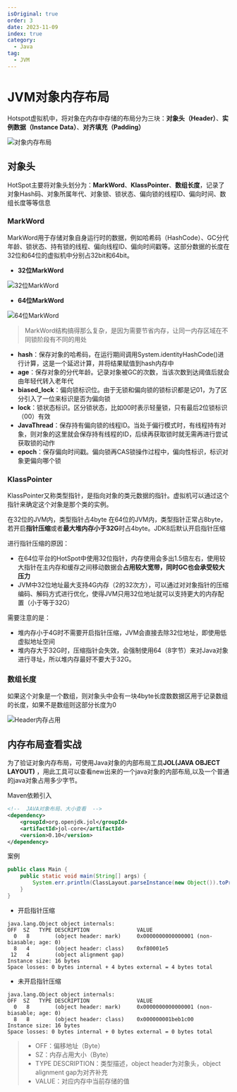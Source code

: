 ```yaml
---
isOriginal: true
order: 3
date: 2023-11-09
index: true
category:
  - Java
tag:
  - JVM
---
```


# JVM对象内存布局

Hotspot虚拟机中，将对象在内存中存储的布局分为三块：**对象头（Header）**、**实例数据（Instance Data）**、**对齐填充（Padding）**

<!-- more -->

![对象内存布局](https://qiniu.yanggl.cn/image/2311091006_1.png)

## 对象头

HotSpot主要将对象头划分为：**MarkWord**、**KlassPointer**、**数组长度**，记录了对象Hash码、对象所属年代、对象锁、锁状态、偏向锁的线程ID、偏向时间、数组长度等等信息

### MarkWord

MarkWord用于存储对象自身运行时的数据，例如哈希码（HashCode）、GC分代年龄、锁状态、持有锁的线程、偏向线程ID、偏向时间戳等。这部分数据的长度在32位和64位的虚拟机中分别占32bit和64bit。

- **32位MarkWord**

![32位MarkWord](https://qiniu.yanggl.cn/image/2311091006_2.png)

- **64位MarkWord**

![64位MarkWord](https://qiniu.yanggl.cn/image/2311091006_3.png)

> MarkWord结构搞得那么复杂，是因为需要节省内存，让同一内存区域在不同锁阶段有不同的用处

- **hash**：保存对象的哈希码，在运行期间调用System.identityHashCode()进行计算，这是一个延迟计算，并将结果赋值到hash内存中
- **age**：保存对象的分代年龄。记录对象被GC的次数，当该次数到达阈值后就会由年轻代转入老年代
- **biased_lock**：偏向锁标识位。由于无锁和偏向锁的锁标识都是记01，为了区分引入了一位来标识是否为偏向锁
- **lock**：锁状态标识。区分锁状态，比如00时表示轻量锁，只有最后2位锁标识（00）有效
- **JavaThread**：保存持有偏向锁的线程ID。当处于偏行模式时，有线程持有对象，则对象的这里就会保存持有线程的ID，后续再获取锁时就无需再进行尝试获取锁的动作
- **epoch**：保存偏向时间戳。偏向锁再CAS锁操作过程中，偏向性标识，标识对象更偏向哪个锁

### KlassPointer

KlassPointer又称类型指针，是指向对象的类元数据的指针。虚拟机可以通过这个指针来确定这个对象是那个类的实例。

在32位的JVM内，类型指针占4byte
在64位的JVM内，类型指针正常占8byte，若开启**指针压缩**或者**最大堆内存小于32G**时占4byte。JDK8后默认开启指针压缩

进行指针压缩的原因：

- 在64位平台的HotSpot中使用32位指针，内存使用会多出1.5倍左右，使用较大指针在主内存和缓存之间移动数据会**占用较大宽带，同时GC也会承受较大压力**
- JVM中32位地址最大支持4G内存（2的32次方），可以通过对对象指针的压缩编码、解码方式进行优化，使得JVM只用32位地址就可以支持更大的内存配置（小于等于32G）

需要注意的是：

- 堆内存小于4G时不需要开启指针压缩，JVM会直接去除32位地址，即使用低虚拟地址空间
- 堆内存大于32G时，压缩指针会失效，会强制使用64（8字节）来对Java对象进行寻址，所以堆内存最好不要大于32G。

### 数组长度

如果这个对象是一个数组，则对象头中会有一块4byte长度数数据区用于记录数组的长度，如果不是数组则这部分长度为0

![Header内存占用](https://qiniu.yanggl.cn/image/2311091006_4.png)

## 内存布局查看实战

为了验证对象内存布局，可使用Java对象的内部布局工具**JOL(JAVA OBJECT LAYOUT)**
，用此工具可以查看new出来的一个java对象的内部布局,以及一个普通的java对象占用多少字节。

Maven依赖引入

```xml
<!--  JAVA对象布局、大小查看  -->
<dependency>
    <groupId>org.openjdk.jol</groupId>
    <artifactId>jol-core</artifactId>
    <version>0.10</version>
</dependency>
```

案例

```java
public class Main {
    public static void main(String[] args) {
        System.err.println(ClassLayout.parseInstance(new Object()).toPrintable());
    }
}
```

- 开启指针压缩

```shell
java.lang.Object object internals:
OFF  SZ   TYPE DESCRIPTION               VALUE
  0   8        (object header: mark)     0x0000000000000001 (non-biasable; age: 0)
  8   4        (object header: class)    0xf80001e5
 12   4        (object alignment gap)    
Instance size: 16 bytes
Space losses: 0 bytes internal + 4 bytes external = 4 bytes total
```

- 未开启指针压缩

```shell
java.lang.Object object internals:
OFF  SZ   TYPE DESCRIPTION               VALUE
  0   8        (object header: mark)     0x0000000000000001 (non-biasable; age: 0)
  8   8        (object header: class)    0x000000001beb1c00
Instance size: 16 bytes
Space losses: 0 bytes internal + 0 bytes external = 0 bytes total
```

> - OFF：偏移地址（Byte）
> - SZ：内存占用大小（Byte）
> - TYPE DESCRIPTION：类型描述，object header为对象头，object alignment gap为对齐补充
> - VALUE：对应内存中当前存储的值
